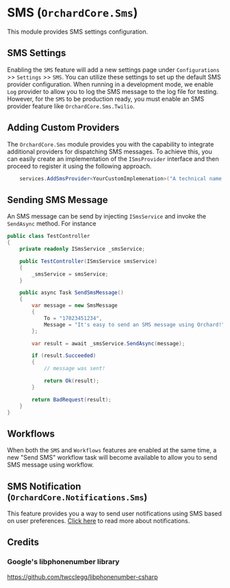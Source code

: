 # SMS (`OrchardCore.Sms`)

This module provides SMS settings configuration.

## SMS Settings

Enabling the `SMS` feature will add a new settings page under `Configurations` >> `Settings` >> `SMS`. You can utilize these settings to set up the default SMS provider configuration. When running in a development mode, we enable `Log` provider to allow you to log the SMS message to the log file for testing. However, for the `SMS` to be production ready, you must enable an SMS provider feature like `OrchardCore.Sms.Twilio`.

## Adding Custom Providers

The `OrchardCore.Sms` module provides you with the capability to integrate additional providers for dispatching SMS messages. To achieve this, you can easily create an implementation of the `ISmsProvider` interface and then proceed to register it using the following approach.

```csharp
    services.AddSmsProvider<YourCustomImplemenation>("A technical name for your implementation")
```

## Sending SMS Message

An SMS message can be send by injecting `ISmsService` and invoke the `SendAsync` method. For instance

```c#
public class TestController
{
    private readonly ISmsService _smsService;

    public TestController(ISmsService smsService)
    {
        _smsService = smsService;
    }

    public async Task SendSmsMessage()
    {
        var message = new SmsMessage
        {
            To = "17023451234",
            Message = "It's easy to send an SMS message using Orchard!",
        };

        var result = await _smsService.SendAsync(message);

        if (result.Succeeded) 
        {
            // message was sent!

            return Ok(result);
        }

        return BadRequest(result);
    }
}
```

## Workflows

When both the `SMS` and `Workflows` features are enabled at the same time, a new "Send SMS" workflow task will become available to allow you to send SMS message using workflow.

## SMS Notification (`OrchardCore.Notifications.Sms`)

This feature provides you a way to send user notifications using SMS based on user preferences. [Click here](../Notifications/README.md) to read more about notifications.

## Credits

### Google's libphonenumber library

<https://github.com/twcclegg/libphonenumber-csharp>
